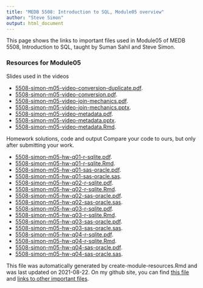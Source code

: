 ```yaml
---
title: "MEDB 5508: Introduction to SQL, Module05 overview"
author: "Steve Simon"
output: html_document
---
```


<!--This file was first created on 2021-07-28.-->

This page shows the links to important files used in Module05 of MEDB 5508, Introduction to SQL, taught by Suman Sahil and Steve Simon. 

### Resources for Module05

 Slides used in the videos

+ [5508-simon-m05-video-conversion-duplicate.pdf][m05-video-conversion-duplicate.pdf].
+ [5508-simon-m05-video-conversion.pdf][m05-video-conversion.pdf].
+ [5508-simon-m05-video-join-mechanics.pdf][m05-video-join-mechanics.pdf].
+ [5508-simon-m05-video-join-mechanics.pptx][m05-video-join-mechanics.pptx].
+ [5508-simon-m05-video-metadata.pdf][m05-video-metadata.pdf].
+ [5508-simon-m05-video-metadata.pptx][m05-video-metadata.pptx].
+ [5508-simon-m05-video-metadata.Rmd][m05-video-metadata.Rmd].

 Homework solutions, code and output
Compare your code to ours, but only after submitting your work.

+ [5508-simon-m05-hw-q01-r-sqlite.pdf][m05-hw-q01-r-sqlite.pdf].
+ [5508-simon-m05-hw-q01-r-sqlite.Rmd][m05-hw-q01-r-sqlite.Rmd].
+ [5508-simon-m05-hw-q01-sas-oracle.pdf][m05-hw-q01-sas-oracle.pdf].
+ [5508-simon-m05-hw-q01-sas-oracle.sas][m05-hw-q01-sas-oracle.sas].
+ [5508-simon-m05-hw-q02-r-sqlite.pdf][m05-hw-q02-r-sqlite.pdf].
+ [5508-simon-m05-hw-q02-r-sqlite.Rmd][m05-hw-q02-r-sqlite.Rmd].
+ [5508-simon-m05-hw-q02-sas-oracle.pdf][m05-hw-q02-sas-oracle.pdf].
+ [5508-simon-m05-hw-q02-sas-oracle.sas][m05-hw-q02-sas-oracle.sas].
+ [5508-simon-m05-hw-q03-r-sqlite.pdf][m05-hw-q03-r-sqlite.pdf].
+ [5508-simon-m05-hw-q03-r-sqlite.Rmd][m05-hw-q03-r-sqlite.Rmd].
+ [5508-simon-m05-hw-q03-sas-oracle.pdf][m05-hw-q03-sas-oracle.pdf].
+ [5508-simon-m05-hw-q03-sas-oracle.sas][m05-hw-q03-sas-oracle.sas].
+ [5508-simon-m05-hw-q04-r-sqlite.pdf][m05-hw-q04-r-sqlite.pdf].
+ [5508-simon-m05-hw-q04-r-sqlite.Rmd][m05-hw-q04-r-sqlite.Rmd].
+ [5508-simon-m05-hw-q04-sas-oracle.pdf][m05-hw-q04-sas-oracle.pdf].
+ [5508-simon-m05-hw-q04-sas-oracle.sas][m05-hw-q04-sas-oracle.sas].

This file was automatically generated by create-module-resources.Rmd and was last updated on 2021-08-22. On my github site, you can find [this file][thisf] and [links to other important files][mygit].

<!---my git--->
[thisf]: https://github.com/pmean/introduction-to-sql/blob/master/modules/5508-05-resources.md
[mygit]: https://github.com/pmean/introduction-to-sql/blob/master/README.md

<!---pdf_v--->
[m05-video-conversion-duplicate.pdf]: https://github.com/pmean/introduction-to-sql/blob/master/results/5508-simon-m05-video-conversion-duplicate.pdf
[m05-video-conversion.pdf]: https://github.com/pmean/introduction-to-sql/blob/master/results/5508-simon-m05-video-conversion.pdf
[m05-video-join-mechanics.pdf]: https://github.com/pmean/introduction-to-sql/blob/master/results/5508-simon-m05-video-join-mechanics.pdf
[m05-video-metadata.pdf]: https://github.com/pmean/introduction-to-sql/blob/master/results/5508-simon-m05-video-metadata.pdf

<!---ppt_v--->
[m05-video-join-mechanics.pptx]: https://github.com/pmean/introduction-to-sql/blob/master/results/5508-simon-m05-video-join-mechanics.pptx
[m05-video-metadata.pptx]: https://github.com/pmean/introduction-to-sql/blob/master/results/5508-simon-m05-video-metadata.pptx

<!---rmd_o--->
[m05-hw-q01-r-sqlite.pdf]: https://github.com/pmean/introduction-to-sql/blob/master/results/5508-simon-m05-hw-q01-r-sqlite.pdf
[m05-hw-q02-r-sqlite.pdf]: https://github.com/pmean/introduction-to-sql/blob/master/results/5508-simon-m05-hw-q02-r-sqlite.pdf
[m05-hw-q03-r-sqlite.pdf]: https://github.com/pmean/introduction-to-sql/blob/master/results/5508-simon-m05-hw-q03-r-sqlite.pdf
[m05-hw-q04-r-sqlite.pdf]: https://github.com/pmean/introduction-to-sql/blob/master/results/5508-simon-m05-hw-q04-r-sqlite.pdf

<!---rmd_h--->
[m05-hw-q01-r-sqlite.Rmd]: https://github.com/pmean/introduction-to-sql/blob/master/src/5508-simon-m05-hw-q01-r-sqlite.Rmd
[m05-hw-q02-r-sqlite.Rmd]: https://github.com/pmean/introduction-to-sql/blob/master/src/5508-simon-m05-hw-q02-r-sqlite.Rmd
[m05-hw-q03-r-sqlite.Rmd]: https://github.com/pmean/introduction-to-sql/blob/master/src/5508-simon-m05-hw-q03-r-sqlite.Rmd
[m05-hw-q04-r-sqlite.Rmd]: https://github.com/pmean/introduction-to-sql/blob/master/src/5508-simon-m05-hw-q04-r-sqlite.Rmd

<!---rmd_v--->
[m05-video-metadata.Rmd]: https://github.com/pmean/introduction-to-sql/blob/master/src/5508-simon-m05-video-metadata.Rmd

<!---sas_h--->
[m05-hw-q01-sas-oracle.sas]: https://github.com/pmean/introduction-to-sql/blob/master/src/5508-simon-m05-hw-q01-sas-oracle.sas
[m05-hw-q02-sas-oracle.sas]: https://github.com/pmean/introduction-to-sql/blob/master/src/5508-simon-m05-hw-q02-sas-oracle.sas
[m05-hw-q03-sas-oracle.sas]: https://github.com/pmean/introduction-to-sql/blob/master/src/5508-simon-m05-hw-q03-sas-oracle.sas
[m05-hw-q04-sas-oracle.sas]: https://github.com/pmean/introduction-to-sql/blob/master/src/5508-simon-m05-hw-q04-sas-oracle.sas

<!---sas_o--->
[m05-hw-q01-sas-oracle.pdf]: https://github.com/pmean/introduction-to-sql/blob/master/src/5508-simon-m05-hw-q01-sas-oracle.pdf
[m05-hw-q02-sas-oracle.pdf]: https://github.com/pmean/introduction-to-sql/blob/master/src/5508-simon-m05-hw-q02-sas-oracle.pdf
[m05-hw-q03-sas-oracle.pdf]: https://github.com/pmean/introduction-to-sql/blob/master/src/5508-simon-m05-hw-q03-sas-oracle.pdf
[m05-hw-q04-sas-oracle.pdf]: https://github.com/pmean/introduction-to-sql/blob/master/src/5508-simon-m05-hw-q04-sas-oracle.pdf
